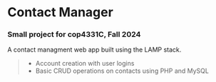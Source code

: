 # Contact Manager
### Small project for cop4331C, Fall 2024
A contact managment web app built using the LAMP stack.
> - Account creation with user logins
> - Basic CRUD operations on contacts using PHP and MySQL
